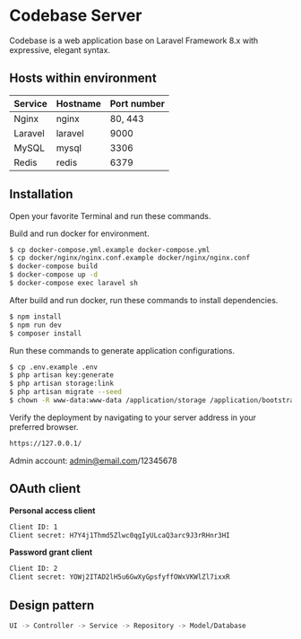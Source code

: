 # Codebase Server

Codebase is a web application base on Laravel Framework 8.x with expressive, elegant syntax.

## Hosts within environment

| Service | Hostname | Port number |
| ------- | -------- | ----------- |
| Nginx   | nginx    | 80, 443     |
| Laravel | laravel  | 9000        |
| MySQL   | mysql    | 3306        |
| Redis   | redis    | 6379        |

## Installation

Open your favorite Terminal and run these commands.

Build and run docker for environment.

```sh
$ cp docker-compose.yml.example docker-compose.yml
$ cp docker/nginx/nginx.conf.example docker/nginx/nginx.conf
$ docker-compose build
$ docker-compose up -d
$ docker-compose exec laravel sh
```

After build and run docker, run these commands to install dependencies.

```sh
$ npm install
$ npm run dev
$ composer install
```

Run these commands to generate application configurations.

```sh
$ cp .env.example .env
$ php artisan key:generate
$ php artisan storage:link
$ php artisan migrate --seed
$ chown -R www-data:www-data /application/storage /application/bootstrap/cache
```

Verify the deployment by navigating to your server address in your preferred browser.

```sh
https://127.0.0.1/
```

Admin account: admin@email.com/12345678

## OAuth client

**Personal access client**

```sh
Client ID: 1
Client secret: H7Y4j1Thmd5Zlwc0qgIyULcaQ3arc9J3rRHnr3HI
```

**Password grant client**

```sh
Client ID: 2
Client secret: YOWj2ITAD2lH5u6GwXyGpsfyffOWxVKWlZl7ixxR
```

## Design pattern

```sh
UI -> Controller -> Service -> Repository -> Model/Database
```
